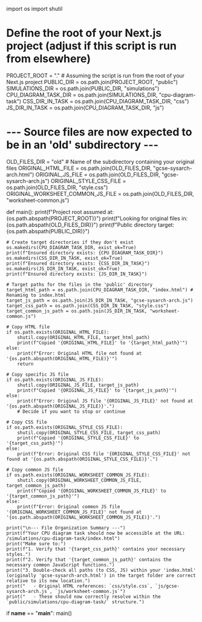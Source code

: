 import os
import shutil

# Define the root of your Next.js project (adjust if this script is run from elsewhere)
PROJECT_ROOT = "."  # Assuming the script is run from the root of your Next.js project
PUBLIC_DIR = os.path.join(PROJECT_ROOT, "public")
SIMULATIONS_DIR = os.path.join(PUBLIC_DIR, "simulations")
CPU_DIAGRAM_TASK_DIR = os.path.join(SIMULATIONS_DIR, "cpu-diagram-task")
CSS_DIR_IN_TASK = os.path.join(CPU_DIAGRAM_TASK_DIR, "css")
JS_DIR_IN_TASK = os.path.join(CPU_DIAGRAM_TASK_DIR, "js")

# --- Source files are now expected to be in an 'old' subdirectory ---
OLD_FILES_DIR = "old" # Name of the subdirectory containing your original files
ORIGINAL_HTML_FILE = os.path.join(OLD_FILES_DIR, "gcse-sysarch-arch.html")
ORIGINAL_JS_FILE = os.path.join(OLD_FILES_DIR, "gcse-sysarch-arch.js")
ORIGINAL_STYLE_CSS_FILE = os.path.join(OLD_FILES_DIR, "style.css")
ORIGINAL_WORKSHEET_COMMON_JS_FILE = os.path.join(OLD_FILES_DIR, "worksheet-common.js")

def main():
    print(f"Project root assumed at: {os.path.abspath(PROJECT_ROOT)}")
    print(f"Looking for original files in: {os.path.abspath(OLD_FILES_DIR)}")
    print(f"Public directory target: {os.path.abspath(PUBLIC_DIR)}")

    # Create target directories if they don't exist
    os.makedirs(CPU_DIAGRAM_TASK_DIR, exist_ok=True)
    print(f"Ensured directory exists: {CPU_DIAGRAM_TASK_DIR}")
    os.makedirs(CSS_DIR_IN_TASK, exist_ok=True)
    print(f"Ensured directory exists: {CSS_DIR_IN_TASK}")
    os.makedirs(JS_DIR_IN_TASK, exist_ok=True)
    print(f"Ensured directory exists: {JS_DIR_IN_TASK}")

    # Target paths for the files in the 'public' directory
    target_html_path = os.path.join(CPU_DIAGRAM_TASK_DIR, "index.html") # Renaming to index.html
    target_js_path = os.path.join(JS_DIR_IN_TASK, "gcse-sysarch-arch.js")
    target_css_path = os.path.join(CSS_DIR_IN_TASK, "style.css")
    target_common_js_path = os.path.join(JS_DIR_IN_TASK, "worksheet-common.js")

    # Copy HTML file
    if os.path.exists(ORIGINAL_HTML_FILE):
        shutil.copy(ORIGINAL_HTML_FILE, target_html_path)
        print(f"Copied '{ORIGINAL_HTML_FILE}' to '{target_html_path}'")
    else:
        print(f"Error: Original HTML file not found at '{os.path.abspath(ORIGINAL_HTML_FILE)}'")
        return

    # Copy specific JS file
    if os.path.exists(ORIGINAL_JS_FILE):
        shutil.copy(ORIGINAL_JS_FILE, target_js_path)
        print(f"Copied '{ORIGINAL_JS_FILE}' to '{target_js_path}'")
    else:
        print(f"Error: Original JS file '{ORIGINAL_JS_FILE}' not found at '{os.path.abspath(ORIGINAL_JS_FILE)}'.")
        # Decide if you want to stop or continue

    # Copy CSS file
    if os.path.exists(ORIGINAL_STYLE_CSS_FILE):
        shutil.copy(ORIGINAL_STYLE_CSS_FILE, target_css_path)
        print(f"Copied '{ORIGINAL_STYLE_CSS_FILE}' to '{target_css_path}'")
    else:
        print(f"Error: Original CSS file '{ORIGINAL_STYLE_CSS_FILE}' not found at '{os.path.abspath(ORIGINAL_STYLE_CSS_FILE)}'.")

    # Copy common JS file
    if os.path.exists(ORIGINAL_WORKSHEET_COMMON_JS_FILE):
        shutil.copy(ORIGINAL_WORKSHEET_COMMON_JS_FILE, target_common_js_path)
        print(f"Copied '{ORIGINAL_WORKSHEET_COMMON_JS_FILE}' to '{target_common_js_path}'")
    else:
        print(f"Error: Original common JS file '{ORIGINAL_WORKSHEET_COMMON_JS_FILE}' not found at '{os.path.abspath(ORIGINAL_WORKSHEET_COMMON_JS_FILE)}'.")

    print("\n--- File Organization Summary ---")
    print(f"Your CPU diagram task should now be accessible at the URL: /simulations/cpu-diagram-task/index.html")
    print("Make sure to:")
    print(f"1. Verify that '{target_css_path}' contains your necessary styles.")
    print(f"2. Verify that '{target_common_js_path}' contains the necessary common JavaScript functions.")
    print("3. Double-check all paths (to CSS, JS) within your 'index.html' (originally 'gcse-sysarch-arch.html') in the target folder are correct relative to its new location.")
    print("   - Original HTML references: `css/style.css`, `js/gcse-sysarch-arch.js`, `js/worksheet-common.js`")
    print("   - These should now correctly resolve within the `public/simulations/cpu-diagram-task/` structure.")

if __name__ == "__main__":
    main()
